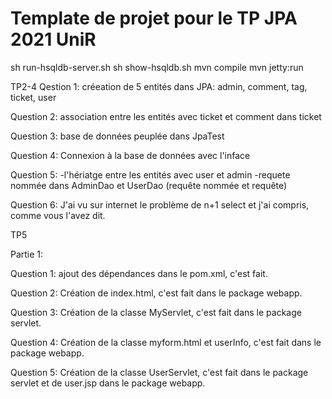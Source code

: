 # Template de projet pour le TP JPA 2021 UniR

sh run-hsqldb-server.sh
sh show-hsqldb.sh
mvn compile
mvn jetty:run

TP2-4
Qestion 1:
créeation de 5 entités dans JPA: admin, comment, tag, ticket, user

Question 2:
association entre les entités avec ticket et comment dans ticket

Question 3:
base de données peuplée dans JpaTest

Question 4:
Connexion à la base de données avec l'inface

Question 5:
-l'hériatge entre les entités avec user et admin
-requete nommée dans AdminDao et UserDao (requête nommée et requête)

Question 6:
J'ai vu sur internet le problème de n+1 select et j'ai compris, comme vous l'avez dit.

TP5

Partie 1:

Question 1: ajout des dépendances dans le pom.xml, c'est fait.

Question 2: Création de index.html, c'est fait dans le package webapp.

Question 3: Création de la classe MyServlet, c'est fait dans le package servlet.

Question 4: Création de la classe myform.html et userInfo, c'est fait dans le package webapp.

Question 5: Création de la classe UserServlet, c'est fait dans le package servlet et de user.jsp dans le package webapp.